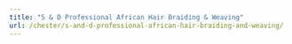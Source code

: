 ```yaml
---
title: "S & D Professional African Hair Braiding & Weaving"
url: /chester/s-and-d-professional-african-hair-braiding-and-weaving/
---
```

